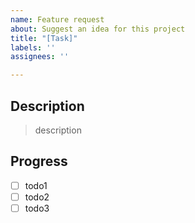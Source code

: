 ```yaml
---
name: Feature request
about: Suggest an idea for this project
title: "[Task]"
labels: ''
assignees: ''

---
```


## Description

> description

## Progress

- [ ] todo1
- [ ] todo2
- [ ] todo3
